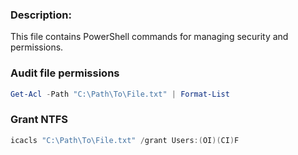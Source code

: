 ### Description: 
This file contains PowerShell commands for managing security and permissions.

### Audit file permissions
```ps1
Get-Acl -Path "C:\Path\To\File.txt" | Format-List
```

### Grant NTFS
 ```ps1
icacls "C:\Path\To\File.txt" /grant Users:(OI)(CI)F
```
